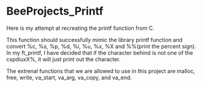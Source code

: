 # BeeProjects_Printf
Here is my attempt at recreating the printf function from C. 

This function should successfully mimic the library printf function and convert %c, %s, %p, %d, %i, %u, %x, %X and %%(print the percent sign). In my ft_printf, I have decided that if the character behind is not one of the cspdiuxX%, it will just print out the character.

The extrenal functions that we are allowed to use in this project are malloc, free, write, va_start, va_arg, va_copy, and va_end. 
